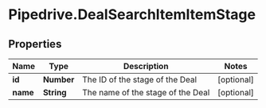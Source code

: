 # Pipedrive.DealSearchItemItemStage

## Properties

Name | Type | Description | Notes
------------ | ------------- | ------------- | -------------
**id** | **Number** | The ID of the stage of the Deal | [optional] 
**name** | **String** | The name of the stage of the Deal | [optional] 


